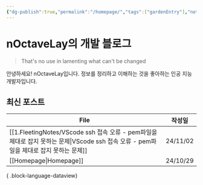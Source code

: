 ```yaml
---
{"dg-publish":true,"permalink":"/homepage/","tags":["gardenEntry"],"noteIcon":"2","created":"2024-10-21T16:02:52.622+09:00","updated":"2024-10-29T02:34:45.354+09:00"}
---
```


# nOctaveLay의 개발 블로그

>That's no use in lamenting what can't be changed

안녕하세요! nOctaveLay입니다.
정보를 정리하고 이해하는 것을 좋아하는 인공 지능 개발자입니다.

## 최신 포스트
| File                                                                                                    | 작성일      |
| ------------------------------------------------------------------------------------------------------- | -------- |
| [[1.FleetingNotes/VScode ssh 접속 오류 - pem파일을 제대로 잡지 못하는 문제\|VScode ssh 접속 오류 - pem파일을 제대로 잡지 못하는 문제]] | 24/11/02 |
| [[Homepage\|Homepage]]                                                                               | 24/10/29 |

{ .block-language-dataview}

